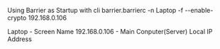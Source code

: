 Using Barrier as Startup with cli
barrier.barrierc -n Laptop -f --enable-crypto 192.168.0.106

Laptop - Screen Name
192.168.0.106 - Main Conputer(Server) Local IP Address
